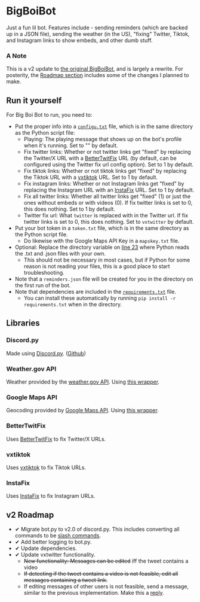# BigBoiBot
Just a fun lil bot. Features include - sending reminders (which are backed up in a JSON file), sending the weather (in the US), "fixing" Twitter, Tiktok, and Instagram links to show embeds, and other dumb stuff.

### A Note
This is a v2 update to [the original BigBoiBot](https://github.com/TheGrimlessReaper/BigBoiBot), and is largely a rewrite. For posterity, the [Roadmap section](https://github.com/ripleya1/BigBoiBot/blob/main/README.md#v2-roadmap) includes some of the changes I planned to make.

## Run it yourself
For Big Boi Bot to run, you need to:
- Put the proper info into a [`configu.txt`](configu.txt) file, which is in the same directory as the Python script file:
    - Playing: The playing message that shows up on the bot's profile when it's running. Set to "" by default.
    - Fix twitter links: Whether or not twitter links get "fixed" by replacing the Twitter/X URL with a [BetterTwitFix](https://github.com/ripleya1/BigBoiBot/blob/main/README.md#bettertwitfix) URL (by default, can be configured using the Twitter fix url config option). Set to 1 by default.
    - Fix tiktok links: Whether or not tiktok links get "fixed" by replacing the Tiktok URL with a [vxtiktok](https://github.com/ripleya1/BigBoiBot/blob/main/README.md#vxtiktok) URL. Set to 1 by default.
    - Fix instagram links: Whether or not Instagram links get "fixed" by replacing the Instagram URL with an [InstaFix](https://github.com/ripleya1/BigBoiBot/blob/main/README.md#instafix) URL. Set to 1 by default.
    - Fix all twitter links: Whether all twitter links get "fixed" (1) or just the ones without embeds or with videos (0). If fix twitter links is set to 0, this does nothing. Set to 1 by default.
    - Twitter fix url: What `twitter` is replaced with in the Twitter url. If fix twitter links is set to 0, this does nothing. Set to `vxtwitter` by default. 
- Put your bot token in a `token.txt` file, which is in the same directory as the Python script file.
    - Do likewise with the Google Maps API Key in a `mapskey.txt` file.
- Optional: Replace the directory variable on [line 23](https://github.com/ripleya1/BigBoiBot/blob/main/bot.py#L23) where Python reads the .txt and .json files with your own.
    - This should not be necessary in most cases, but if Python for some reason is not reading your files, this is a good place to start troubleshooting.
- Note that a `reminders.json` file will be created for you in the directory on the first run of the bot.
- Note that dependencies are included in the [`requirements.txt`](requirements.txt) file.
    - You can install these automatically by running `pip install -r requirements.txt` when in the directory.

## Libraries
### Discord.py
Made using [Discord.py](https://discordpy.readthedocs.io/en/latest/index.html). ([Github](https://github.com/Rapptz/discord.py))

### Weather.gov API
Weather provided by the [weather.gov API](https://www.weather.gov/documentation/services-web-api).
Using [this wrapper](https://github.com/paulokuong/noaa).

### Google Maps API
Geocoding provided by [Google Maps API](https://cloud.google.com/maps-platform/#get-started).
Using [this wrapper](https://github.com/googlemaps/google-maps-services-python).

### BetterTwitFix
Uses [BetterTwitFix](https://github.com/dylanpdx/BetterTwitFix) to fix Twitter/X URLs.

### vxtiktok
Uses [vxtiktok](https://github.com/dylanpdx/vxtiktok) to fix Tiktok URLs.

### InstaFix
Uses [InstaFix](https://github.com/Wikidepia/InstaFix) to fix Instagram URLs.

## v2 Roadmap
- ✔ Migrate bot.py to v2.0 of discord.py. This includes converting all commands to be [slash commands](https://discordpy.readthedocs.io/en/latest/interactions/api.html#discord.app_commands.CommandTree.command).
- ✔ Add better logging to bot.py.
- ✔ Update dependencies.
- ✔ Update vxtwitter functionality.
    - ~~New functionality: Messages can be edited~~ iff the tweet contains a video
    - ~~If detecting if the tweet contains a video is not feasible, edit all messages containing a tweet link.~~
    - If editing messages of other users is not feasible, send a message, similar to the previous implementation. Make this a [reply](https://discordpy.readthedocs.io/en/latest/api.html#discord.MessageType.reply).
